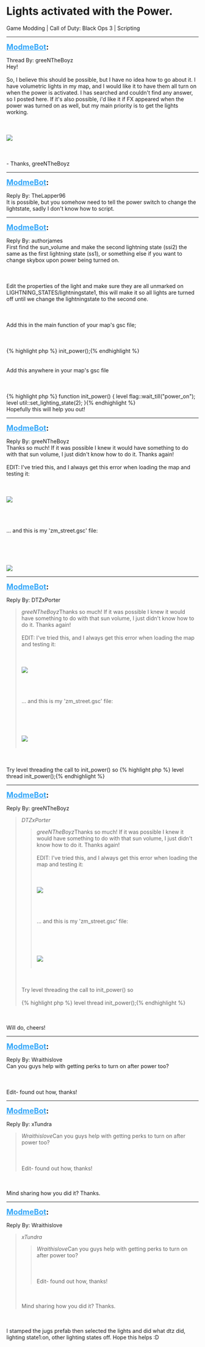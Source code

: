 # Lights activated with the Power.
Game Modding | Call of Duty: Black Ops 3 | Scripting

---
<strong style="font-size: 1.4em;"><span style="text-decoration: underline;text-decoration-color: #34a7f9;"><span style="color:#34a7f9;">ModmeBot</span></span>:</strong>

<p>Thread By: greeNTheBoyz<br />Hey!<br /><br />So, I believe this should be possible, but I have no idea how to go about it. I have volumetric lights in my map, and I would like it to have them all turn on when the power is activated. I has searched and couldn&#39;t find any answer, so I posted here. If it&#39;s also possible, i&#39;d like it if FX appeared when the power was turned on as well, but my main priority is to get the lights working.<br /><br /><br /><br /><img style="max-width: 500px;" src="https://s16.postimg.org/eq53azutx/20161003210645_1.jpg"><br /><br /><br /><br />- Thanks, greeNTheBoyz</p>

---
<strong style="font-size: 1.4em;"><span style="text-decoration: underline;text-decoration-color: #34a7f9;"><span style="color:#34a7f9;">ModmeBot</span></span>:</strong>

<p>Reply By: TheLapper96<br />It is possible, but you somehow need to tell the power switch to change the lightstate, sadly I don&#39;t know how to script.</p>

---
<strong style="font-size: 1.4em;"><span style="text-decoration: underline;text-decoration-color: #34a7f9;"><span style="color:#34a7f9;">ModmeBot</span></span>:</strong>

<p>Reply By: authorjames<br />First find the sun_volume and make the second lightning state (ssi2) the same as the first lightning state (ss1), or something else if you want to change skybox upon power being turned on.<br /><br /><br /><br />Edit the properties of the light and make sure they are all unmarked on LIGHTNING_STATES/lightningstate1, this will make it so all lights are turned off until we change the lightningstate to the second one.<br /><br /><br /><br />Add this in the main function of your map&#39;s gsc file;<br /><br /><br /><br />{% highlight php %}
init_power();{% endhighlight %}
<br /><br /><br />Add this anywhere in your map&#39;s gsc file<br /><br /><br /><br />{% highlight php %}
function init_power()
{
	level flag::wait_till("power_on");
	level util::set_lighting_state(2);
}{% endhighlight %}
<br />Hopefully this will help you out!</p>

---
<strong style="font-size: 1.4em;"><span style="text-decoration: underline;text-decoration-color: #34a7f9;"><span style="color:#34a7f9;">ModmeBot</span></span>:</strong>

<p>Reply By: greeNTheBoyz<br />Thanks so much! If it was possible I knew it would have something to do with that sun volume, I just didn&#39;t know how to do it. Thanks again! <br /><br />EDIT: I&#39;ve tried this, and I always get this error when loading the map and testing it:<br /><br /><br /><br /><img style="max-width: 500px;" src="https://s11.postimg.org/cpimqsar7/20161004184542_1.jpg"><br /><br /><br /><br /><p style="text-align:left;">... and this is my &#39;zm_street.gsc&#39; file:</p><br /><br /><br /><br /><img style="max-width: 500px;" src="https://s14.postimg.org/c9y66a2dd/Desktop_10_04_2016_18_52_00_01.png"></p>

---
<strong style="font-size: 1.4em;"><span style="text-decoration: underline;text-decoration-color: #34a7f9;"><span style="color:#34a7f9;">ModmeBot</span></span>:</strong>

<p>Reply By: DTZxPorter<br /><blockquote><em>greeNTheBoyz</em>Thanks so much! If it was possible I knew it would have something to do with that sun volume, I just didn&#39;t know how to do it. Thanks again! <br /><br />EDIT: I&#39;ve tried this, and I always get this error when loading the map and testing it:<br /><br /><br /><br /><img style="max-width: 500px;" src="https://s11.postimg.org/cpimqsar7/20161004184542_1.jpg"><br /><br /><br /><br /><p style="text-align:left;">... and this is my &#39;zm_street.gsc&#39; file:</p><br /><br /><br /><br /><img style="max-width: 500px;" src="https://s14.postimg.org/c9y66a2dd/Desktop_10_04_2016_18_52_00_01.png"><br /><br /></blockquote><br /><br />Try level threading the call to init_power() so {% highlight php %}
level thread init_power();{% endhighlight %}
</p>

---
<strong style="font-size: 1.4em;"><span style="text-decoration: underline;text-decoration-color: #34a7f9;"><span style="color:#34a7f9;">ModmeBot</span></span>:</strong>

<p>Reply By: greeNTheBoyz<br /><blockquote><em>DTZxPorter</em><blockquote><em>greeNTheBoyz</em>Thanks so much! If it was possible I knew it would have something to do with that sun volume, I just didn&#39;t know how to do it. Thanks again! <br /><br />EDIT: I&#39;ve tried this, and I always get this error when loading the map and testing it:<br /><br /><br /><br /><img style="max-width: 500px;" src="https://s11.postimg.org/cpimqsar7/20161004184542_1.jpg"><br /><br /><br /><br /><p style="text-align:left;">... and this is my &#39;zm_street.gsc&#39; file:</p><br /><br /><br /><br /><img style="max-width: 500px;" src="https://s14.postimg.org/c9y66a2dd/Desktop_10_04_2016_18_52_00_01.png"><br /><br /></blockquote><br /><br />Try level threading the call to init_power() so <br /><br />{% highlight php %}
level thread init_power();{% endhighlight %}
<br /></blockquote><br /><br />Will do, cheers!</p>

---
<strong style="font-size: 1.4em;"><span style="text-decoration: underline;text-decoration-color: #34a7f9;"><span style="color:#34a7f9;">ModmeBot</span></span>:</strong>

<p>Reply By: Wraithislove<br />Can you guys help with getting perks to turn on after power too?<br /><br /><br /><br />Edit- found out how, thanks!</p>

---
<strong style="font-size: 1.4em;"><span style="text-decoration: underline;text-decoration-color: #34a7f9;"><span style="color:#34a7f9;">ModmeBot</span></span>:</strong>

<p>Reply By: xTundra<br /><blockquote><em>Wraithislove</em>Can you guys help with getting perks to turn on after power too?<br /><br /><br /><br />Edit- found out how, thanks!</blockquote><br /><br />Mind sharing how you did it? Thanks.</p>

---
<strong style="font-size: 1.4em;"><span style="text-decoration: underline;text-decoration-color: #34a7f9;"><span style="color:#34a7f9;">ModmeBot</span></span>:</strong>

<p>Reply By: Wraithislove<br /><blockquote><em>xTundra</em><blockquote><em>Wraithislove</em>Can you guys help with getting perks to turn on after power too?<br /><br /><br /><br />Edit- found out how, thanks!</blockquote><br /><br />Mind sharing how you did it? Thanks.</blockquote><br /><br />I stamped the jugs prefab then selected the lights and did what dtz did, lighting state1:on, other lighting states off. Hope this helps :D</p>
